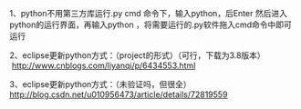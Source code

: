 1、python不用第三方库运行.py
  cmd 命令下，输入python，后Enter
  然后进入python的运行界面，再输入python ，将需要运行的.py软件拖入cmd命令中即可运行


2、eclipse更新python方式：（project的形式）（可行，下载为3.8版本）
  http://www.cnblogs.com/liyanqi/p/6434553.html
  
  
3、eclipse更新python方式：（未验证吗，但很全）
  http://blog.csdn.net/u010956473/article/details/72819559
